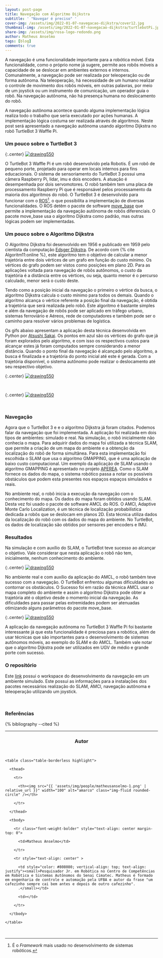 ```yaml
---
layout: post-page
title: Navegação com Algoritmo Dijkstra
subtitle: ' "Navegar é preciso" '
cover-img: /assets/img/2022-01-07-navegacao-dijkstra/cover12.jpg
thumbnail-img: /assets/img/2022-01-07-navegacao-dijkstra/turtlebotPi.jpg
share-img: /assets/img/rosa-logo-redondo.png
author: Matheus Anselmo
tags: [blog]
comments: true
---
```



A navegação é uma funcionalidade importante para a robótica móvel. Esta funcionalidade, como o próprio nome já sugere, permite aos robôs móveis a capacidade de se deslocar em ambientes externos e internos. Comunalmente, a navegação pode ser realizada por teleoperação ou de forma autônoma. Na teleoperação, há necessidade de um humano realizar o controle de movimento dos robôs móveis, em outras palavras, por meio de um joystick ou um instrumento de comunicação, um operador  guia o robô. Na navegação autônoma, não há presença humana  no deslocamento do robô.
 
A navegação autônoma acontece quando alguma implementação lógica realiza todo o trabalho que seria executado por ações humanas. A implementação lógica costuma ser realizada através de algoritmos. Neste post será apresentado a navegação autônoma usando algoritmo Dijkstra no robô TurtleBot 3 Waffle Pi.


### Um pouco sobre o TurtleBot 3


{:.center}
[![drawing550](../assets/img/2022-01-07-navegacao-dijkstra/turtlebot.png)](../assets/img/2022-01-07-navegacao-dijkstra/turtlebot.png)

O TurtleBot 3 Waffle Pi é um robô desenvolvido pela Robotis. É um robô de
pequeno porte, projetado para operar em locais internos
para fins educacionais. O sistema de sensoriamento do TurtleBot 3 possui uma câmera Raspberry Pi, lidar, imu e dois encoders. A atuação é desempenhada por dois servomotores. O robô também tem uma placa de processamento Raspberry Pi que é responsável pelos processamento da maioria dos algoritmos do robô. O TurtleBot 3 é desenvolvido para funcionar com o [ROS](https://www.ros.org)[^1], o que possibilita  a implementação de diversas  funcionalidades. O ROS detêm o pacote de software [move_base](http://wiki.ros.org/move_base) que permite a implementação da navegação autônoma de robôs diferenciais. O pacote move_base usa o algoritmo Dijkstra como padrão, mas outras lógicas podem ser implementadas. 

### Um pouco sobre o Algoritmo Dijkstra
 

O Algoritmo Dijkstra foi desenvolvido em 1956 e publicado em 1959 pelo cientista da computação [Edsger Dijkstra](https://www.computer.org/profiles/edsger-dijkstra). De acordo com {% cite Algoritm11:online %}, este algoritmo tem o objetivo de calcular a  menor trajetória entre dois vértices de um grafo em função do custo mínimo. Os vértices do grafo podem ser vistos como posições em plano 2D. Para as aplicações voltada para navegação de robôs autônomos, o custo da trajetória é a distância entre os vértices, ou seja, quanto menor é o percurso calculado, menor será o custo deste.

Tendo como a posição inicial da navegação o primeiro o vértice da busca, o algoritmo Dijkstra  calcula o custo mínimo para todos os demais. Quando o algoritmo alcança o vértice referente a posição final da navegação, é obtida a trajetória que será realizada pelo robô. Este algoritmo é bastante simples e além da navegação de robôs pode ser aplicado em tráfego urbano, sistemas ferroviário e Aéreos, rede de computadores e também pode ser o caminho para resolver vários problemas de logística.

Os gifs abaixo apresentam a aplicação desta técnica desenvolvida em Python por [Atsushi Sakai](https://iopscience.iop.org/article/10.1088/1757-899X/705/1/012037/pdf). Os pontos em azul são os vértices do grafo que já
foram explorados pelo algoritmo, e com isso os respectivos custos para alcançar estes já foram computados sempre considerando a menor distância.  Quando o ponto final da navegação é alcançado pelo algoritmo,  a  busca é finalizada e a trajetória do ponto inicial até este é gerada. Com a trajetória disponível, o sistema autônomo pode realizar o deslocamento até seu respectivo objetivo.


{:.center}
[![drawing550](../assets/img/2022-01-07-navegacao-dijkstra/dij1.gif)](../assets/img/2022-01-07-navegacao-dijkstra/dij1.gif)

<br>

{:.center}
[![drawing550](../assets/img/2022-01-07-navegacao-dijkstra/dij2.gif)](../assets/img/2022-01-07-navegacao-dijkstra/dij2.gif)
 
<br>

### Navegação
 
Agora  que o TurtleBot 3 e e o algoritmo Dijkstra já foram citados. Podemos falar da navegação que foi implementada. A aplicação foi realizada em dois tipos de ambientes: simulado e real. Na simulação, o robô inicialmente não conhecia o mapa. Para adquirir dados do mapa foi utilizada a técnica SLAM, que permite a criação de um mapa do ambiente e a obtenção da localização do robô de forma simultânea. Para esta implementação foi escolhida o SLAM que usa o algoritmo GMAPPING, que é uma aplicação de baixo custo computacional. Um exemplo da aplicação de SLAM usando o algoritmo GMAPPING é apresentado no projeto [APEREA](https://mhar-vell.github.io/rasc/2021-07-28-aperea-slam/). Como o SLAM fornece os dados do mapa, o sistema robótico passa a notar os possíveis obstáculos que podem esta presentes nos espaços espaços simulados e reais.
 
No ambiente real, o robô inicia a execução da navegação com o conhecimento do mapa. Os dados do mapa foram obtidos usando SLAM. Desta vez foi usado o pacote de software AMCL do ROS. O AMCl, Adaptive Monte Carlo Localization, é um técnica de localização probabilística dedicada a robôs que se deslocam em planos 2D. Esta técnica utiliza dados da localização do robô com os dados do mapa do ambiente. No TurtleBot, os dados de localização são obtidos por sensores per encoders e IMU. 



### Resultados
 
Na simulação e com auxílio do SLAM, o TurtleBot teve sucesso ao alcançar o objetivo. Vale considerar que nesta aplicação o robô não tem, inicialmente, nenhum conhecimento do ambiente.
 

{:.center}
[![drawing550](../assets/img/2022-01-07-navegacao-dijkstra/turtle_waffle.gif)](../assets/img/2022-01-07-navegacao-dijkstra/turtle_waffle.gif)
 
 

No ambiente real e com auxílio da aplicação do AMCL, o robô também teve sucesso com a navegação. O TurtleBot enfrentou algumas dificuldades ao contornar os obstáculos. O Sucesso foi em razão da técnica AMCL usar o mapa completo do ambiente e assim o algoritmo Dijkstra pode obter a trajetória até o objetivo desde o momento inicial da navegação. As dificuldades para passar pelas extremidades podem ser atenuadas otimizando alguns parâmetros do pacote move_base.
 
{:.center}
[![drawing550](../assets/img/2022-01-07-navegacao-dijkstra/real_waffle.gif)](../assets/img/2022-01-07-navegacao-dijkstra/real_waffle.gif)
 
 
A aplicação da navegação autônoma no TurtleBot 3 Waffle Pi foi bastante interessante já que esta funcionalidade é preciosa para a robótica, além de usar técnicas que são importantes para o desenvolvimento de sistemas autônomos móveis, ao exemplo do SLAM e do AMCL. Também vale notar que o algoritmo Dijkstra pode ser utilizados em UGV de médio e grande porte com sucesso. 

### O repositório

Este [link](https://github.com/Brazilian-Institute-of-Robotics/bir_turtlebot_expl-dijkstra) possui o workspace do desenvolvimento da navegação em um ambiente simulado. Este possui as informações para a instalações dos pacotes necessários realização do SLAM, AMCl, navegação autônoma e teleoperação utilizando um joystick.

[^1]: É o *Framework*  mais usado no desenvolvimento de sistemas robóticos.

<br>

### Referências

{% bibliography --cited %}
  

---------------------
<!-- autor -->

<center><h3 class="post-title">Autor</h3><br/></center>

<div class="row">

  <div class="col-xl-auto offset-xl-0 col-lg-4 offset-lg-0 center">

    <table class="table-borderless highlight">

      <thead>

        <tr>

          <th><img src="{{ 'assets/img/people/matheusanselmo-1.png' | relative_url }}" width="100" alt="amarco" class="img-fluid rounded-circle" /></th>

        </tr>

      </thead>

      <tbody>

        <tr class="font-weight-bolder" style="text-align: center margin-top: 0">

          <td>Matheus Anselmo</td>

        </tr>

        <tr style="text-align: center" >

          <td style="color: #808080; vertical-align: top; text-align: justify"><small>Pesquisador Jr. em Robótica no Centro de Competências em Robótica e Sistemas Autônomos do Senai Cimatec. Matheus é formado em engenharia de controle e automação pela UFBA e autor da frase "um cafezinho sempre cai bem antes e depois de outro cafezinho".
          .</small></td>

          <td></td>

        </tr>

      </tbody>

    </table>

  </div>

</div>

<br>








